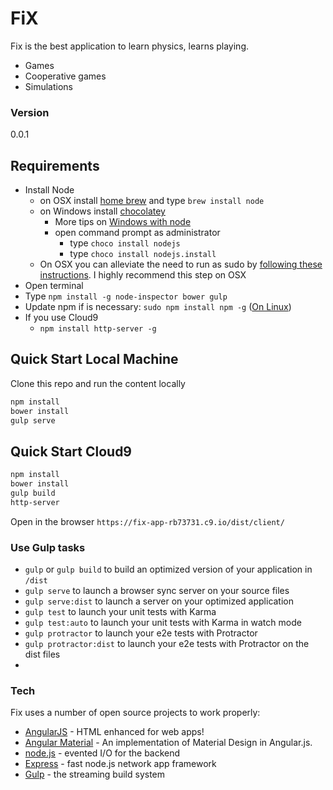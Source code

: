 # FiX

Fix is the best application to learn physics, learns playing.

  - Games
  - Cooperative games
  - Simulations

### Version
0.0.1

## Requirements

- Install Node
    - on OSX install [home brew](http://brew.sh/) and type `brew install node`
    - on Windows install [chocolatey](https://chocolatey.org/)
        - More tips on [Windows with node](http://jpapa.me/winnode)
        - open command prompt as administrator
            - type `choco install nodejs`
            - type `choco install nodejs.install`
    - On OSX you can alleviate the need to run as sudo by [following these instructions](http://jpapa.me/nomoresudo). I highly recommend this step on OSX
- Open terminal
- Type `npm install -g node-inspector bower gulp`
- Update npm if is necessary: `sudo npm install npm -g` ([On Linux](http://stackoverflow.com/questions/23393707/how-to-update-npm))
- If you use Cloud9
    - `npm install http-server -g`

## Quick Start Local Machine
Clone this repo and run the content locally
```bash
npm install
bower install
gulp serve
```

## Quick Start Cloud9
```bash
npm install
bower install
gulp build
http-server
```

Open in the browser `https://fix-app-rb73731.c9.io/dist/client/`


### Use Gulp tasks

* `gulp` or `gulp build` to build an optimized version of your application in `/dist`
* `gulp serve` to launch a browser sync server on your source files
* `gulp serve:dist` to launch a server on your optimized application
* `gulp test` to launch your unit tests with Karma
* `gulp test:auto` to launch your unit tests with Karma in watch mode
* `gulp protractor` to launch your e2e tests with Protractor
* `gulp protractor:dist` to launch your e2e tests with Protractor on the dist files
* 

### Tech

Fix uses a number of open source projects to work properly:

* [AngularJS] - HTML enhanced for web apps!
* [Angular Material] - An implementation of Material Design in Angular.js.
* [node.js] - evented I/O for the backend
* [Express] - fast node.js network app framework
* [Gulp] - the streaming build system


[node.js]:http://nodejs.org
[express]:http://expressjs.com
[AngularJS]:http://angularjs.org
[Angular Material]:https://material.angularjs.org/
[Gulp]:http://gulpjs.com
